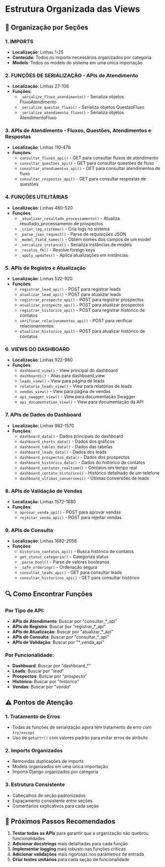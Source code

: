 # Estrutura Organizada das Views

## 📁 Organização por Seções

### 1. IMPORTS
- **Localização**: Linhas 1-25
- **Conteúdo**: Todos os imports necessários organizados por categoria
- **Models**: Todos os models do sistema em uma única importação

### 2. FUNÇÕES DE SERIALIZAÇÃO - APIs de Atendimento
- **Localização**: Linhas 27-108
- **Funções**:
  - `_serialize_fluxo_atendimento()` - Serializa objetos FluxoAtendimento
  - `_serialize_questao_fluxo()` - Serializa objetos QuestaoFluxo
  - `_serialize_atendimento_fluxo()` - Serializa objetos AtendimentoFluxo

### 3. APIs de Atendimento - Fluxos, Questões, Atendimentos e Respostas
- **Localização**: Linhas 110-478
- **Funções**:
  - `consultar_fluxos_api()` - GET para consultar fluxos de atendimento
  - `consultar_questoes_api()` - GET para consultar questões de fluxo
  - `consultar_atendimentos_api()` - GET para consultar atendimentos de fluxo
  - `consultar_respostas_api()` - GET para consultar respostas de questões

### 4. FUNÇÕES UTILITÁRIAS
- **Localização**: Linhas 480-520
- **Funções**:
  - `_atualizar_resultado_processamento()` - Atualiza resultado_processamento de prospectos
  - `_criar_log_sistema()` - Cria logs no sistema
  - `_parse_json_request()` - Parse de requisições JSON
  - `_model_field_names()` - Obtém nomes dos campos de um model
  - `_serialize_instance()` - Serializa instâncias de models
  - `_resolve_fk()` - Resolve foreign keys
  - `_apply_updates()` - Aplica atualizações em instâncias

### 5. APIs de Registro e Atualização
- **Localização**: Linhas 522-920
- **Funções**:
  - `registrar_lead_api()` - POST para registrar leads
  - `atualizar_lead_api()` - POST para atualizar leads
  - `registrar_prospecto_api()` - POST para registrar prospectos
  - `atualizar_prospecto_api()` - POST para atualizar prospectos
  - `registrar_historico_api()` - POST para registrar histórico de contatos
  - `verificar_relacionamentos_api()` - POST para verificar relacionamentos
  - `atualizar_historico_api()` - POST para atualizar histórico de contatos

### 6. VIEWS DO DASHBOARD
- **Localização**: Linhas 922-980
- **Funções**:
  - `dashboard_view()` - View principal do dashboard
  - `dashboard1()` - Alias para dashboard_view
  - `leads_view()` - View para página de leads
  - `relatorio_leads_view()` - View para relatórios de leads
  - `vendas_view()` - View para página de vendas
  - `api_swagger_view()` - View para documentação Swagger
  - `api_documentation_view()` - View para documentação da API

### 7. APIs de Dados do Dashboard
- **Localização**: Linhas 982-1570
- **Funções**:
  - `dashboard_data()` - Dados principais do dashboard
  - `dashboard_charts_data()` - Dados dos gráficos
  - `dashboard_tables_data()` - Dados das tabelas
  - `dashboard_leads_data()` - Dados dos leads
  - `dashboard_prospectos_data()` - Dados dos prospectos
  - `dashboard_historico_data()` - Dados do histórico de contatos
  - `dashboard_contatos_realtime()` - Contatos em tempo real
  - `dashboard_contato_historico()` - Histórico detalhado de um telefone
  - `dashboard_ultimas_conversoes()` - Últimas conversões de leads

### 8. APIs de Validação de Vendas
- **Localização**: Linhas 1572-1680
- **Funções**:
  - `aprovar_venda_api()` - POST para aprovar vendas
  - `rejeitar_venda_api()` - POST para rejeitar vendas

### 9. APIs de Consulta
- **Localização**: Linhas 1682-2058
- **Funções**:
  - `historico_contatos_api()` - Busca histórico de contatos
  - `get_status_categoria()` - Categoriza status
  - `_parse_bool()` - Parse de valores booleanos
  - `_safe_ordering()` - Ordenação segura
  - `consultar_leads_api()` - GET para consultar leads
  - `consultar_historicos_api()` - GET para consultar histórico

## 🔍 Como Encontrar Funções

### Por Tipo de API:
- **APIs de Atendimento**: Buscar por "consultar_*_api"
- **APIs de Registro**: Buscar por "registrar_*_api"
- **APIs de Atualização**: Buscar por "atualizar_*_api"
- **APIs de Consulta**: Buscar por "consultar_*_api"
- **APIs de Validação**: Buscar por "*_venda_api"

### Por Funcionalidade:
- **Dashboard**: Buscar por "dashboard_*"
- **Leads**: Buscar por "*lead*"
- **Prospectos**: Buscar por "*prospecto*"
- **Histórico**: Buscar por "*historico*"
- **Vendas**: Buscar por "*venda*"

## ⚠️ Pontos de Atenção

### 1. Tratamento de Erros
- Todas as funções de serialização agora têm tratamento de erro com `try/except`
- Uso de `getattr()` com valores padrão para evitar erros de atributo

### 2. Imports Organizados
- Removidas duplicações de imports
- Models organizados em uma única importação
- Imports Django organizados por categoria

### 3. Estrutura Consistente
- Cabeçalhos de seção padronizados
- Espaçamento consistente entre seções
- Comentários explicativos para cada seção

## 🚀 Próximos Passos Recomendados

1. **Testar todas as APIs** para garantir que a organização não quebrou funcionalidades
2. **Adicionar docstrings** mais detalhadas para cada função
3. **Implementar logging** mais robusto nas funções críticas
4. **Adicionar validações** mais rigorosas nos parâmetros de entrada
5. **Criar testes unitários** para cada seção de funcionalidade
